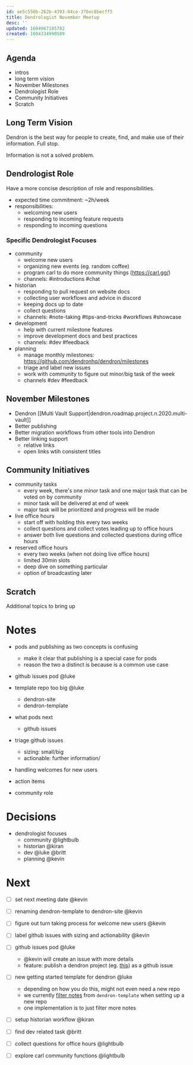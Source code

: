 ```yaml
---
id: ae5c556b-262b-4393-84ce-376ec8becff5
title: Dendrologist November Meetup
desc: ''
updated: 1604967185782
created: 1604334990589
---
```

## Agenda

- intros
- long term vision
- November Milestones
- Dendrologist Role
- Community Initiatives
- Scratch

## Long Term Vision

Dendron is the best way for people to create, find, and make use of their information. Full stop. 

Information is not a solved problem. 

## Dendrologist Role

Have a more concise description of role and responsibilities.

- expected time commitment: ~2h/week
- responsibilities:
  - welcoming new users
  - responding to incoming feature requests
  - responding to incoming questions

### Specific Dendrologist Focuses

- community
  - welcome new users
  - organizing new events (eg. random coffee)
  - program carl to do more community things (<https://carl.gg/>)
  - channels: #introductions #chat
- historian
  - responding to pull request on website docs
  - collecting user workflows and advice in discord 
  - keeping docs up to date
  - collect questions 
  - channels: #note-taking #tips-and-tricks #workflows #showcase
- development
  - help with current milestone features
  - improve development docs and best practices
  - channels: #dev #feedback
- planning
  - manage monthly milestones: <https://github.com/dendronhq/dendron/milestones>
  - triage and label new issues
  - work with community to figure out minor/big task of the week
  - channels #dev #feedback

## November Milestones

- Dendron [[Multi Vault Support|dendron.roadmap.project.n.2020.multi-vault]]
- Better publishing 
- Better migration workflows from other tools into Dendron
- Better linking support
  - relative links 
  - open links wtih consistent titles

## Community Initiatives

- community tasks
  - every week, there's one minor task and one major task that can be voted on by community
  - minor task will be delivered at end of week
  - major task will be prioritized and progress will be made
- live office hours
  - start off with holding this every two weeks
  - collect questions and collect votes leading up to office hours
  - answer both live questions and collected questions during office hours 
- reserved office hours
  - every two weeks (when not doing live office hours)
  - limited 30min slots 
  - deep dive on something particular
  - option of broadcasting later

## Scratch

Additional topics to bring up

# Notes

- pods and publishing as two concepts is confusing
  - make it clear that publishing is a special case for pods
  - reason the two a distinct is because is a common use case

- github issues pod @luke

- template repo too big @luke
  - dendron-site
  - dendron-template

- what pods next
  - github issues 

- triage github issues
  - sizing: small/big
  - actionable: further information/

- handling welcomes for new users

- action items 

- community role 

# Decisions

- dendrologist focuses
  - community @lightbulb
  - historian @kiran
  - dev @luke @britt
  - planning @kevin

# Next

- [ ] set next meeting date @kevin

- [ ] renaming dendron-template to dendron-site @kevin

- [ ] figure out turn taking process for welcome new users @kevin

- [ ] label github issues with sizing and actionability @kevin

- [ ] github issues pod @luke 
  - @kevin will create an issue with more details
  - feature: publish a dendron project (eg. [this](https://dendron.so/notes/45cfb9f2-46cf-4f67-a41e-834818fbd06e.html)) as a github issue

- [ ] new getting started template for dendron @luke 
  - depending on how you do this, might not even need a new repo
  - we currently [filter notes](https://github.com/dendronhq/dendron/blob/master/packages/plugin-core/src/commands/SetupWorkspace.ts#L139:L139) from `dendron-template` when setting up a new repo
  - one implementation is to just filter more notes 

- [ ] setup historian workflow @kiran

- [ ] find dev related task @britt

- [ ] collect questions for office hours @lightbulb

- [ ] explore carl community functions @lightbulb

